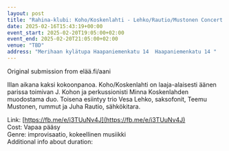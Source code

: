```yaml
---
layout: post
title: "Rahina-klubi: Koho/Koskenlahti - Lehko/Rautio/Mustonen Concert of improvised music"
date: 2025-02-16T15:43:19+00:00
event_start: 2025-02-20T19:05:00+02:00
event_end: 2025-02-20T21:05:00+02:00
venue: "TBD"
address: "Merihaan kylätupa Haapaniemenkatu 14  Haapaniemenkatu 14 "
---
```


Original submission from elää.fi/aani  
  
Illan aikana kaksi kokoonpanoa. Koho/Koskenlahti on laaja-alaisesti äänen parissa toimivan J. Kohon ja perkussionisti Minna Koskenlahden muodostama duo. Toisena esiintyy trio Vesa Lehko, saksofonit, Teemu Mustonen, rummut ja Juha Rautio, sähkökitara.  
  
Link: [https://fb.me/e/i3TUuNv4J](https://fb.me/e/i3TUuNv4J)  
Cost: Vapaa pääsy  
Genre: improvisaatio, kokeellinen musiikki  
Additional info about duration: 
